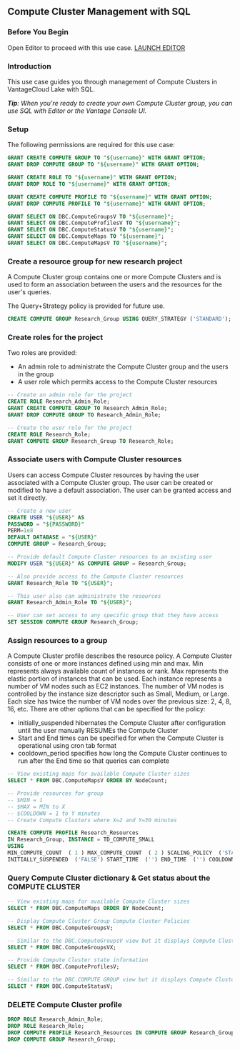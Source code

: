 ## Compute Cluster Management with SQL

### Before You Begin

Open Editor to proceed with this use case.
[LAUNCH EDITOR](#data={"navigateTo":"editor"})

### Introduction

This use case guides you through management of Compute Clusters in VantageCloud Lake with SQL.

***Tip**: When you're ready to create your own Compute Cluster group, you can use SQL with Editor or the Vantage Console UI.*

### Setup 

The following permissions are required for this use case:

```sql
GRANT CREATE COMPUTE GROUP TO "${username}" WITH GRANT OPTION;
GRANT DROP COMPUTE GROUP TO "${username}" WITH GRANT OPTION;

GRANT CREATE ROLE TO "${username}" WITH GRANT OPTION;
GRANT DROP ROLE TO "${username}" WITH GRANT OPTION;

GRANT CREATE COMPUTE PROFILE TO "${username}" WITH GRANT OPTION;
GRANT DROP COMPUTE PROFILE TO "${username}" WITH GRANT OPTION;

GRANT SELECT ON DBC.ComputeGroupsV TO "${username}";
GRANT SELECT ON DBC.ComputeProfilesV TO "${username}";
GRANT SELECT ON DBC.ComputeStatusV TO "${username}";
GRANT SELECT ON DBC.ComputeMaps TO "${username}";
GRANT SELECT ON DBC.ComputeMapsV TO "${username}";
```

### Create a resource group for new research project

A Compute Cluster group contains one or more Compute Clusters and is used to form an association between the users and the resources for the user's queries.

The Query+Strategy policy is provided for future use.

```sql
CREATE COMPUTE GROUP Research_Group USING QUERY_STRATEGY ('STANDARD');
```

### Create roles for the project

Two roles are provided: 
* An admin role to administrate the Compute Cluster group and the users in the group
* A user role which permits access to the Compute Cluster resources


```sql
-- Create an admin role for the project
CREATE ROLE Research_Admin_Role;
GRANT CREATE COMPUTE GROUP TO Research_Admin_Role;
GRANT DROP COMPUTE GROUP TO Research_Admin_Role;

-- Create the user role for the project
CREATE ROLE Research_Role;
GRANT COMPUTE GROUP Research_Group TO Research_Role;
```

### Associate users with Compute Cluster resources

Users can access Compute Cluster resources by having the user associated with a Compute Cluster group.
The user can be created or modified to have a default association.
The user can be granted access and set it directly.

```sql
-- Create a new user
CREATE USER "${USER}" AS 
PASSWORD = "${PASSWORD}"
PERM=1e8
DEFAULT DATABASE = "${USER}"
COMPUTE GROUP = Research_Group;

-- Provide default Compute Cluster resources to an existing user
MODIFY USER "${USER}" AS COMPUTE GROUP = Research_Group;

-- Also provide access to the Compute Cluster resources
GRANT Research_Role TO "${USER}";

-- This user also can administrate the resources
GRANT Research_Admin_Role TO "${USER}";

-- User can set access to any specific group that they have access
SET SESSION COMPUTE GROUP Research_Group;
```

### Assign resources to a group

A Compute Cluster profile describes the resource policy.
A Compute Cluster consists of one or more instances defined using min and max.
Min represents always available count of instances or rank.
Max represents the elastic portion of instances that can be used.
Each instance represents a number of VM nodes such as EC2 instances. 
The number of VM nodes is controlled by the instance size descriptor such as Small, Medium, or Large.
Each size has twice the number of VM nodes over the previous size: 2, 4, 8, 16, etc.
There are other options that can be specified for the policy:
* initially_suspended hibernates the Compute Cluster after configuration until the user manually RESUMEs the Compute Cluster
* Start and End times can be specified for when the Compute Cluster is operational using cron tab format
* cooldown_period specifies how long the Compute Cluster continues to run after the End time so that queries can complete

```sql
-- View existing maps for available Compute Cluster sizes
SELECT * FROM DBC.ComputeMapsV ORDER BY NodeCount;

-- Provide resources for group
-- $MIN = 1
-- $MAX = MIN to X
-- $COOLDOWN = 1 to Y minutes
-- Create Compute Clusters where X=2 and Y=30 minutes

CREATE COMPUTE PROFILE Research_Resources
IN Research_Group, INSTANCE = TD_COMPUTE_SMALL
USING
MIN_COMPUTE_COUNT  ( 1 ) MAX_COMPUTE_COUNT  ( 2 ) SCALING_POLICY  ('STANDARD') INSTANCE_TYPE  ('STANDARD') 
INITIALLY_SUSPENDED  ('FALSE') START_TIME  ('') END_TIME  ('') COOLDOWN_PERIOD  ( 30 );
```

### Query Compute Cluster dictionary & Get status about the COMPUTE CLUSTER
 
```sql
-- View existing maps for available Compute Cluster sizes
SELECT * FROM DBC.ComputeMaps ORDER BY NodeCount;

-- Display Compute Cluster Group Compute Cluster Policies
SELECT * FROM DBC.ComputeGroupsV;

-- Similar to the DBC.ComputeGroupsV view but it displays Compute Cluster group details for Compute Cluster groups to which the user has access
SELECT * FROM DBC.ComputeGroupsVX;

-- Provide Compute Cluster state information
SELECT * FROM DBC.ComputeProfilesV;

-- Similar to the DBC.COMPUTE GROUP view but it displays Compute Cluster profile details for Compute Cluster profiles to which the user has access.
SELECT * FROM DBC.ComputeStatusV;
```

### DELETE Compute Cluster profile

```sql
DROP ROLE Research_Admin_Role;
DROP ROLE Research_Role;
DROP COMPUTE PROFILE Research_Resources IN COMPUTE GROUP Research_Group;
DROP COMPUTE GROUP Research_Group;
```
